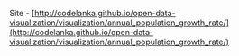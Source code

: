 Site - [http://codelanka.github.io/open-data-visualization/visualization/annual_population_growth_rate/](http://codelanka.github.io/open-data-visualization/visualization/annual_population_growth_rate/)
